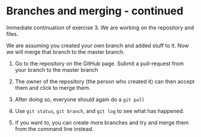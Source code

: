 # Branches and merging - continued

Immediate continuation of exercise 3. We are working on the repository and files. 

We are assuming you created your own branch and added stuff to it. Now we will merge that branch to the master branch. 

1. Go to the repository on the GitHub page. Submit a pull-request from your branch to the master branch 

2. The owner of the repository (the person who created it) can then accept them and click to merge them. 

3. After doing so, everyone should again do a `git pull`

4. Use `git status`, `git branch`, and `git log` to see what has happened.

5. If you want to, you can create more branches and try and merge them from the command line instead. 
